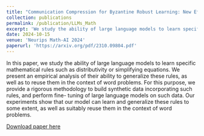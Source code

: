 ```yaml
---
title: "Communication Compression for Byzantine Robust Learning: New Efficient Algorithms and Improved Rates"
collection: publications
permalink: /publication/LLMs_Math
excerpt: 'We study the ability of large language models to learn specific mathematical rules.'
date: 2024-10-15
venue: 'Neurips Math-AI 2024'
paperurl: 'https://arxiv.org/pdf/2310.09804.pdf'
---
```

In this paper, we study the ability of large language models to learn specific
mathematical rules such as distributivity or simplifying equations. We present
an empirical analysis of their ability to generalize these rules, as well as to reuse
them in the context of word problems. For this purpose, we provide a rigorous
methodology to build synthetic data incorporating such rules, and perform fine-
tuning of large language models on such data. Our experiments show that our
model can learn and generalize these rules to some extent, as well as suitably reuse
them in the context of word problems.

[Download paper here](https://arxiv.org/pdf/2410.16973.pdf)